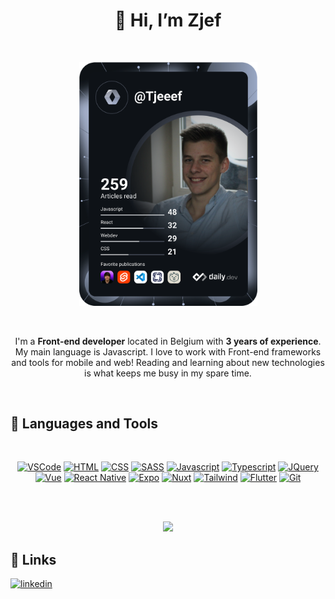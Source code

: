 <p>
<h1 align="center"><b>👋 Hi, I’m Zjef</b></h1>
</p>
<br />


<p align="center">
  <a href="https://app.daily.dev/Tjeeef"><img src="https://github.com/Tjeef/Tjeef/blob/main/devcard.svg" width="285" alt="Zjef Audeneart's Dev Card"/></a></p>
  <br />
  <p align="center">I'm a <b>Front-end developer</b> located in Belgium with <b>3 years of experience</b>. My main language is Javascript. I love to work with Front-end frameworks and tools for mobile and web! Reading and learning about new technologies is what keeps me busy in my spare time.</p>
<br />


## 🚀 Languages and Tools
<br />
<p align="center">
<a href="https://code.visualstudio.com/" target="_blank"><img src="https://unpkg.com/simple-icons@v6/icons/visualstudiocode.svg" alt="VSCode" width="40" height="40"/></a>
<a href="https://www.w3schools.com/html/" target="_blank"><img src="https://unpkg.com/simple-icons@v6/icons/html5.svg" alt="HTML" width="40" height="40"/></a>
<a href="https://www.w3schools.com/css/" target="_blank"><img src="https://unpkg.com/simple-icons@v6/icons/css3.svg" alt="CSS" width="40" height="40"/></a>
<a href="https://sass-lang.com/" target="_blank"><img src="https://unpkg.com/simple-icons@v6/icons/sass.svg" alt="SASS" width="40" height="40"/></a>
<a href="https://developer.mozilla.org/en-US/docs/Web/JavaScript" target="_blank"><img src="https://unpkg.com/simple-icons@v6/icons/javascript.svg" alt="Javascript" width="40" height="40"/></a>
<a href="https://www.typescriptlang.org/" target="_blank"><img src="https://unpkg.com/simple-icons@v6/icons/typescript.svg" alt="Typescript" width="40" height="40"/></a>
<a href="https://jquery.com/" target="_blank"><img src="https://unpkg.com/simple-icons@v6/icons/jquery.svg" alt="JQuery" width="40" height="40"/></a>
<a href="https://vuejs.org/" target="_blank"><img src="https://unpkg.com/simple-icons@v6/icons/vuedotjs.svg" alt="Vue" width="40" height="40"/></a>
<a href="https://reactnative.dev/" target="_blank"><img src="https://unpkg.com/simple-icons@v6/icons/react.svg" alt="React Native" width="40" height="40"/></a>
<a href="https://docs.expo.dev/" target="_blank"><img src="https://unpkg.com/simple-icons@v6/icons/expo.svg" alt="Expo" width="40" height="40"/></a>
<a href="https://nuxtjs.org/" target="_blank"><img src="https://unpkg.com/simple-icons@v6/icons/nuxtdotjs.svg" alt="Nuxt" width="40" height="40"/></a>
<a href="https://tailwindcss.com/" target="_blank"><img src="https://unpkg.com/simple-icons@v6/icons/tailwindcss.svg" alt="Tailwind" width="40" height="40"/></a>
<a href="https://flutter.dev/" target="_blank"><img src="https://unpkg.com/simple-icons@v6/icons/flutter.svg" alt="Flutter" width="40" height="40"/></a>
<a href="https://git-scm.com/" target="_blank"><img src="https://unpkg.com/simple-icons@v6/icons/git.svg" alt="Git" width="40" height="40"/></a>
</p>

<br />
<br />
<p align="center">
  <img src="https://github-readme-stats.vercel.app/api/top-langs?username=zjefa&layout=compact&theme=github_dark" width="400" />
</p>


## 🔗 Links
[![linkedin](https://img.shields.io/badge/linkedin-0A66C2?style=for-the-badge&logo=linkedin&logoColor=white)](https://www.linkedin.com/in/zjefaudenaert/)
